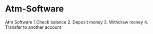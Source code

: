 # Atm-Software
Atm Software  1.Check balance                          2. Deposit money                          3. Withdraw money                          4. Transfer to another account
